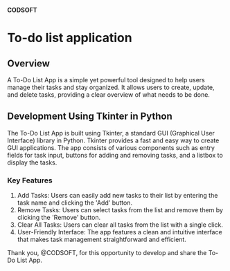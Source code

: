 **CODSOFT**
# To-do list application
## Overview
A To-Do List App is a simple yet powerful tool designed to help users manage their tasks and stay organized. It allows users to create, update, and delete tasks, providing a clear overview of what needs to be done. 

## Development Using Tkinter in Python
The To-Do List App is built using Tkinter, a standard GUI (Graphical User Interface) library in Python. Tkinter provides a fast and easy way to create GUI applications. The app consists of various components such as entry fields for task input, buttons for adding and removing tasks, and a listbox to display the tasks.

### Key Features
1. Add Tasks: Users can easily add new tasks to their list by entering the task name and clicking the 'Add' button.
2. Remove Tasks: Users can select tasks from the list and remove them by clicking the 'Remove' button.
3. Clear All Tasks: Users can clear all tasks from the list with a single click.
4. User-Friendly Interface: The app features a clean and intuitive interface that makes task management straightforward and efficient.


Thank you, @CODSOFT, for this opportunity to develop and share the To-Do List App.
